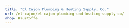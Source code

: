 ```yaml
---
title: "El Cajon Plumbing & Heating Supply, Co."
url: /el-cajon/el-cajon-plumbing-und-heating-supply-co/
shop: Baustoffe
---
```

